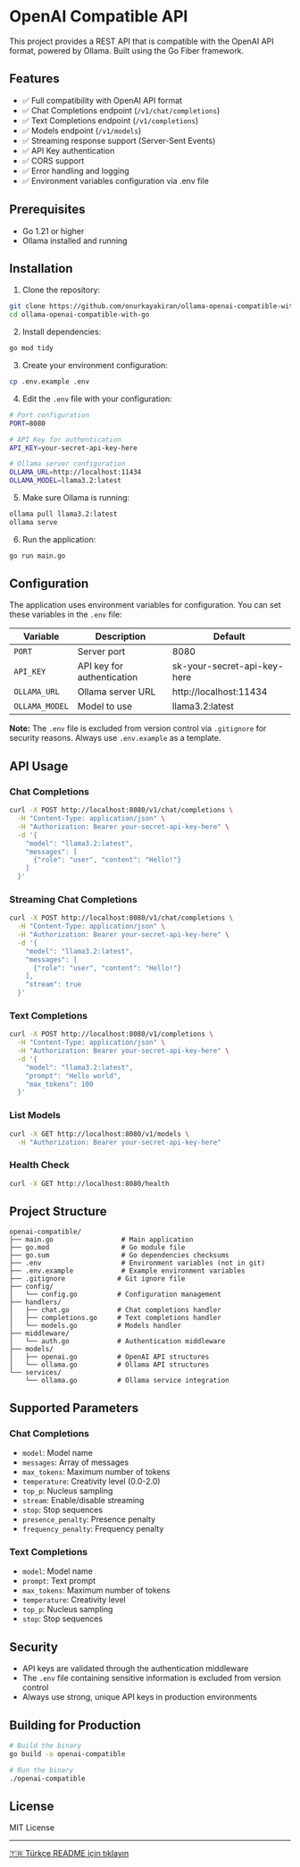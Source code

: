 # OpenAI Compatible API

This project provides a REST API that is compatible with the OpenAI API format, powered by Ollama. Built using the Go Fiber framework.

## Features

- ✅ Full compatibility with OpenAI API format
- ✅ Chat Completions endpoint (`/v1/chat/completions`)
- ✅ Text Completions endpoint (`/v1/completions`)
- ✅ Models endpoint (`/v1/models`)
- ✅ Streaming response support (Server-Sent Events)
- ✅ API Key authentication
- ✅ CORS support
- ✅ Error handling and logging
- ✅ Environment variables configuration via .env file

## Prerequisites

- Go 1.21 or higher
- Ollama installed and running

## Installation

1. Clone the repository:
```bash
git clone https://github.com/onurkayakiran/ollama-openai-compatible-with-go.git
cd ollama-openai-compatible-with-go
```

2. Install dependencies:
```bash
go mod tidy
```

3. Create your environment configuration:
```bash
cp .env.example .env
```

4. Edit the `.env` file with your configuration:
```bash
# Port configuration
PORT=8080

# API Key for authentication
API_KEY=your-secret-api-key-here

# Ollama server configuration
OLLAMA_URL=http://localhost:11434
OLLAMA_MODEL=llama3.2:latest
```

5. Make sure Ollama is running:
```bash
ollama pull llama3.2:latest
ollama serve
```

6. Run the application:
```bash
go run main.go
```

## Configuration

The application uses environment variables for configuration. You can set these variables in the `.env` file:

| Variable | Description | Default |
|----------|-------------|---------|
| `PORT` | Server port | 8080 |
| `API_KEY` | API key for authentication | sk-your-secret-api-key-here |
| `OLLAMA_URL` | Ollama server URL | http://localhost:11434 |
| `OLLAMA_MODEL` | Model to use | llama3.2:latest |

**Note:** The `.env` file is excluded from version control via `.gitignore` for security reasons. Always use `.env.example` as a template.

## API Usage

### Chat Completions

```bash
curl -X POST http://localhost:8080/v1/chat/completions \
  -H "Content-Type: application/json" \
  -H "Authorization: Bearer your-secret-api-key-here" \
  -d '{
    "model": "llama3.2:latest",
    "messages": [
      {"role": "user", "content": "Hello!"}
    ]
  }'
```

### Streaming Chat Completions

```bash
curl -X POST http://localhost:8080/v1/chat/completions \
  -H "Content-Type: application/json" \
  -H "Authorization: Bearer your-secret-api-key-here" \
  -d '{
    "model": "llama3.2:latest",
    "messages": [
      {"role": "user", "content": "Hello!"}
    ],
    "stream": true
  }'
```

### Text Completions

```bash
curl -X POST http://localhost:8080/v1/completions \
  -H "Content-Type: application/json" \
  -H "Authorization: Bearer your-secret-api-key-here" \
  -d '{
    "model": "llama3.2:latest",
    "prompt": "Hello world",
    "max_tokens": 100
  }'
```

### List Models

```bash
curl -X GET http://localhost:8080/v1/models \
  -H "Authorization: Bearer your-secret-api-key-here"
```

### Health Check

```bash
curl -X GET http://localhost:8080/health
```

## Project Structure

```
openai-compatible/
├── main.go                 # Main application
├── go.mod                  # Go module file
├── go.sum                  # Go dependencies checksums
├── .env                    # Environment variables (not in git)
├── .env.example            # Example environment variables
├── .gitignore             # Git ignore file
├── config/
│   └── config.go          # Configuration management
├── handlers/
│   ├── chat.go            # Chat completions handler
│   ├── completions.go     # Text completions handler
│   └── models.go          # Models handler
├── middleware/
│   └── auth.go            # Authentication middleware
├── models/
│   ├── openai.go          # OpenAI API structures
│   └── ollama.go          # Ollama API structures
└── services/
    └── ollama.go          # Ollama service integration
```

## Supported Parameters

### Chat Completions
- `model`: Model name
- `messages`: Array of messages
- `max_tokens`: Maximum number of tokens
- `temperature`: Creativity level (0.0-2.0)
- `top_p`: Nucleus sampling
- `stream`: Enable/disable streaming
- `stop`: Stop sequences
- `presence_penalty`: Presence penalty
- `frequency_penalty`: Frequency penalty

### Text Completions
- `model`: Model name
- `prompt`: Text prompt
- `max_tokens`: Maximum number of tokens
- `temperature`: Creativity level
- `top_p`: Nucleus sampling
- `stop`: Stop sequences

## Security

- API keys are validated through the authentication middleware
- The `.env` file containing sensitive information is excluded from version control
- Always use strong, unique API keys in production environments

## Building for Production

```bash
# Build the binary
go build -o openai-compatible

# Run the binary
./openai-compatible
```

## License

MIT License

---

[🇹🇷 Türkçe README için tıklayın](README.tr.md)
